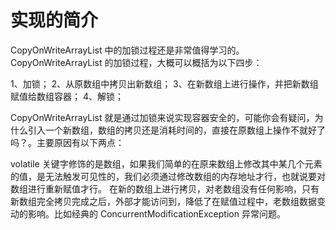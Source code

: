 # 实现的简介

CopyOnWriteArrayList 中的加锁过程还是非常值得学习的。CopyOnWriteArrayList 的加锁过程，大概可以概括为以下四步：

1、加锁；
2、从原数组中拷贝出新数组；
3、在新数组上进行操作，并把新数组赋值给数组容器；
4、解锁；

CopyOnWriteArrayList 就是通过加锁来说实现容器安全的，可能你会有疑问，为什么引入一个新数组，数组的拷贝还是消耗时间的，直接在原数组上操作不就好了吗？。主要原因有以下两点：

volatile 关键字修饰的是数组，如果我们简单的在原来数组上修改其中某几个元素的值，是无法触发可见性的，我们必须通过修改数组的内存地址才行，也就说要对数组进行重新赋值才行。
在新的数组上进行拷贝，对老数组没有任何影响，只有新数组完全拷贝完成之后，外部才能访问到，降低了在赋值过程中，老数组数据变动的影响。比如经典的 ConcurrentModificationException 异常问题。
